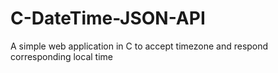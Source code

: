 # C-DateTime-JSON-API
A simple web application in C to accept timezone and respond corresponding local time
